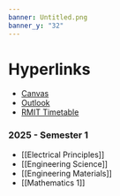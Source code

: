```yaml
---
banner: Untitled.png
banner_y: "32"
---
```


# Hyperlinks

- [Canvas](https://rmit.instructure.com/)
- [Outlook](https://outlook.office.com/mail/)
- [RMIT Timetable](https://mytimetable.rmit.edu.au/odd/student?ss=fb0867712925434e857c759b8905c611)

### 2025 - Semester 1

- [[Electrical Principles]]
- [[Engineering Science]]
- [[Engineering Materials]]
- [[Mathematics 1]]